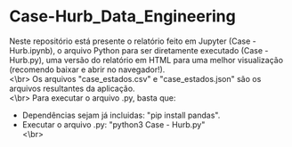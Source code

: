 # Case-Hurb_Data_Engineering

Neste repositório está presente o relatório feito em Jupyter (Case - Hurb.ipynb), o arquivo Python para ser diretamente executado (Case - Hurb.py), 
uma versão do relatório em HTML para uma melhor visualização (recomendo baixar e abrir no navegador!).
<br><\br>
Os arquivos "case_estados.csv" e "case_estados.json" são os arquivos resultantes da aplicação.
<br><\br>
Para executar o arquivo .py, basta que:
- Dependências sejam já incluidas: "pip install pandas".
- Executar o arquivo .py: "python3 Case - Hurb.py"
<br><\br>
